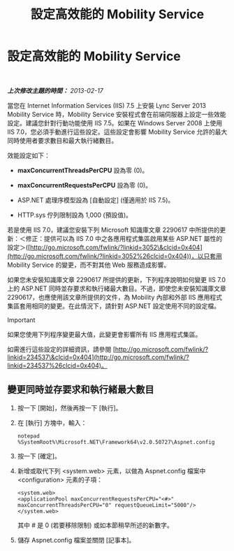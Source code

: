 ﻿---
title: 設定高效能的 Mobility Service
TOCTitle: 設定高效能的 Mobility Service
ms:assetid: c2b8aadb-cffb-49f0-ba7a-e8541a1ff475
ms:mtpsurl: https://technet.microsoft.com/zh-tw/library/Hh690042(v=OCS.15)
ms:contentKeyID: 49292235
ms.date: 08/24/2015
mtps_version: v=OCS.15
ms.translationtype: HT
---

# 設定高效能的 Mobility Service

 

_**上次修改主題的時間：** 2013-02-17_

當您在 Internet Information Services (IIS) 7.5 上安裝 Lync Server 2013 Mobility Service 時，Mobility Service 安裝程式會在前端伺服器上設定一些效能設定。建議您針對行動功能使用 IIS 7.5。如果在 Windows Server 2008 上使用 IIS 7.0，您必須手動進行這些設定。這些設定會影響 Mobility Service 允許的最大同時使用者要求數目和最大執行緒數目。

效能設定如下：

  - **maxConcurrentThreadsPerCPU** 設為零 (0)。

  - **maxConcurrentRequestsPerCPU** 設為零 (0)。

  - ASP.NET 處理序模型設為 \[自動設定\] (僅適用於 IIS 7.5)。

  - HTTP.sys 佇列限制設為 1,000 (預設值)。

若是使用 IIS 7.0，建議您安裝下列 Microsoft 知識庫文章 2290617 中所提供的更新：＜修正：提供可以為 IIS 7.0 中之各應用程式集區啟用某些 ASP.NET 屬性的設定＞([http://go.microsoft.com/fwlink/?linkid=3052\&clcid=0x404](http://go.microsoft.com/fwlink/?linkid=3052%26clcid=0x404))，以只套用 Mobility Service 的變更，而不對其他 Web 服務造成影響。

如果您未安裝知識庫文章 2290617 所提供的更新，下列程序說明如何變更 IIS 7.0 上的 ASP.NET 同時並存要求和執行緒最大數目。不過，即使您未安裝知識庫文章 2290617，也應使用該文章所提供的文件，為 Mobility 內部和外部 IIS 應用程式集區套用相同的變更。在此情況下，請針對 ASP.NET 設定使用不同的設定檔。

> [!IMPORTANT]  
> 如果您使用下列程序變更最大值，此變更會影響所有 IIS 應用程式集區。



如需進行這些設定的詳細資訊，請參閱 [http://go.microsoft.com/fwlink/?linkid=234537\&clcid=0x404](http://go.microsoft.com/fwlink/?linkid=234537%26clcid=0x404)。

## 變更同時並存要求和執行緒最大數目

1.  按一下 \[開始\]，然後再按一下 \[執行\]。

2.  在 \[執行\] 方塊中，輸入：
    
        notepad %SystemRoot%\Microsoft.NET\Framework64\v2.0.50727\Aspnet.config

3.  按一下 \[確定\]。

4.  新增或取代下列 \<system.web\> 元素，以做為 Aspnet.config 檔案中 \<configuration\> 元素的子項：
    
        <system.web>
        <applicationPool maxConcurrentRequestsPerCPU="<#>" maxConcurrentThreadsPerCPU="0" requestQueueLimit="5000"/>
        </system.web>
    
    其中 \# 是 0 (若要移除限制) 或如本節稍早所述的新數字。

5.  儲存 Aspnet.config 檔案並關閉 \[記事本\]。

